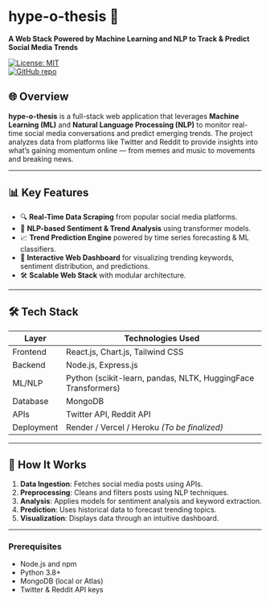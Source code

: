 # hype-o-thesis 🚀  
**A Web Stack Powered by Machine Learning and NLP to Track & Predict Social Media Trends**

[![License: MIT](https://img.shields.io/badge/License-MIT-yellow.svg)](LICENSE)  
[![GitHub repo](https://img.shields.io/badge/Repo-Link-blue?logo=github)](https://github.com/ishitaakolkar/hype-o-thesis)

## 🌐 Overview

**hype-o-thesis** is a full-stack web application that leverages **Machine Learning (ML)** and **Natural Language Processing (NLP)** to monitor real-time social media conversations and predict emerging trends. The project analyzes data from platforms like Twitter and Reddit to provide insights into what’s gaining momentum online — from memes and music to movements and breaking news.

---

## 📊 Key Features

- 🔍 **Real-Time Data Scraping** from popular social media platforms.
- 🧠 **NLP-based Sentiment & Trend Analysis** using transformer models.
- 📈 **Trend Prediction Engine** powered by time series forecasting & ML classifiers.
- 💬 **Interactive Web Dashboard** for visualizing trending keywords, sentiment distribution, and predictions.
- 🛠️ **Scalable Web Stack** with modular architecture.

---

## 🛠️ Tech Stack

| Layer        | Technologies Used                                          |
|--------------|------------------------------------------------------------|
| Frontend     | React.js, Chart.js, Tailwind CSS                           |
| Backend      | Node.js, Express.js                                        |
| ML/NLP       | Python (scikit-learn, pandas, NLTK, HuggingFace Transformers) |
| Database     | MongoDB                                                    |
| APIs         | Twitter API, Reddit API                                    |
| Deployment   | Render / Vercel / Heroku *(To be finalized)*               |

---

## 🚧 How It Works

1. **Data Ingestion**: Fetches social media posts using APIs.
2. **Preprocessing**: Cleans and filters posts using NLP techniques.
3. **Analysis**: Applies models for sentiment analysis and keyword extraction.
4. **Prediction**: Uses historical data to forecast trending topics.
5. **Visualization**: Displays data through an intuitive dashboard.

---

### Prerequisites

- Node.js and npm
- Python 3.8+
- MongoDB (local or Atlas)
- Twitter & Reddit API keys
